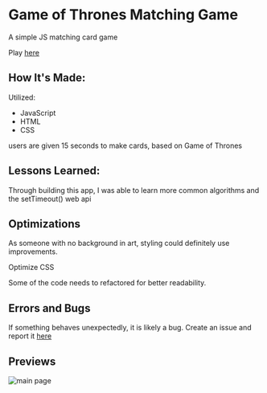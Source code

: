 # Game of Thrones Matching Game

<p> A simple JS matching card game </p>
<p> Play <a href="gothousematching.netlify.app"> here </a></p>

## How It's Made:
<p>Utilized: </p> 
    <ul> 
        <li>JavaScript</li>
        <li>HTML</li>
        <li>CSS</li>
    </ul>

<p>users are given 15 seconds to make cards, based on Game of Thrones<p/>

## Lessons Learned:
<p>Through building this app, I was able to learn more common algorithms and the setTimeout() web api</p>

## Optimizations
<p>As someone with no background in art, styling could definitely use improvements.</p>
<p>Optimize CSS</p>
<p>Some of the code needs to refactored for better readability. </p>


## Errors and Bugs 
<p>If something behaves unexpectedly, it is likely a bug. Create an issue and report it <a href="https://github.com/MagicMarcos/GoTHouseMatching/issues">here</a>  </p>

## Previews
![main page](https://res.cloudinary.com/codechella/image/upload/v1639340285/got-matching_m7ecdo.png)
